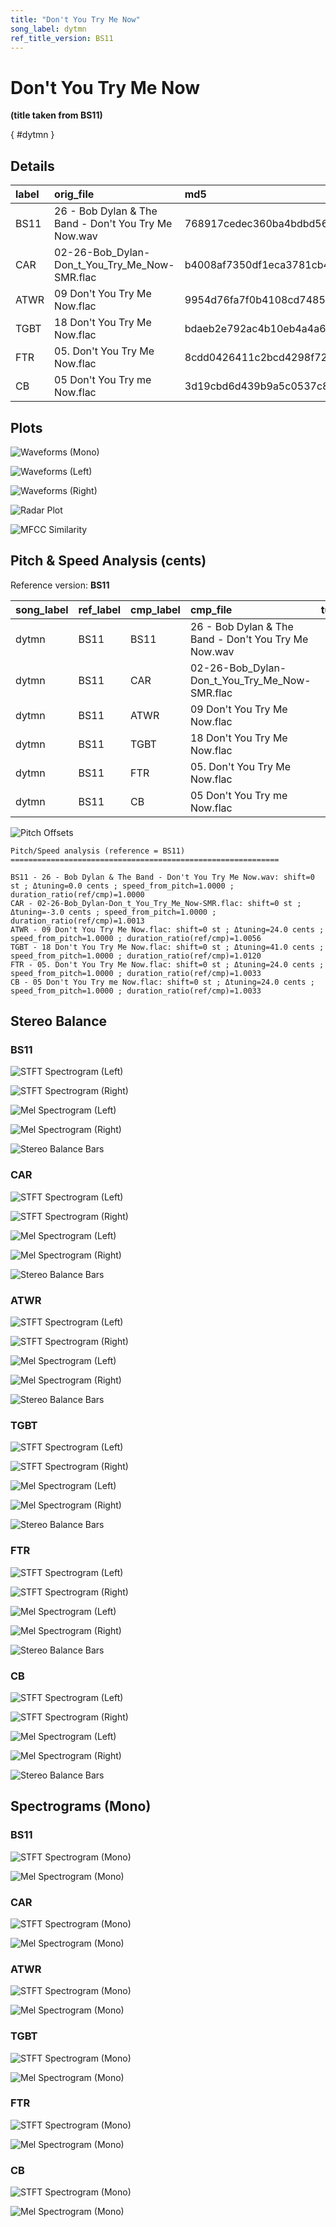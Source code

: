 ```yaml
---
title: "Don't You Try Me Now"
song_label: dytmn
ref_title_version: BS11
---
```


# Don't You Try Me Now

**(title taken from BS11)**

[](){ #dytmn }

## Details

| label   | orig_file                                            | md5                              |   disc |   track |   duration_sec | duration_fmt   |   loudness |   loudness_left |   loudness_right |   loudness_balance |       rms |   rms_left |   rms_right |   rms_balance |   lr_corr |   spectral_centroid |
|:--------|:-----------------------------------------------------|:---------------------------------|-------:|--------:|---------------:|:---------------|-----------:|----------------:|-----------------:|-------------------:|----------:|-----------:|------------:|--------------:|----------:|--------------------:|
| BS11    | 26 - Bob Dylan & The Band - Don't You Try Me Now.wav | 768917cedec360ba4bdbd56ce105d43f |      2 |      26 |        191.84  | 03:11:840      |   -18.1612 |        -18.1494 |         -17.8153 |          -0.334085 | 0.119551  |  0.122524  |   0.121227  |    0.00129693 |  0.918139 |             1467.12 |
| CAR     | 02-26-Bob_Dylan-Don_t_You_Try_Me_Now-SMR.flac        | b4008af7350df1eca3781cb4d016e216 |      2 |      26 |        191.599 | 03:11:599      |   -18.1616 |        -18.1476 |         -17.8136 |          -0.333993 | 0.119693  |  0.12267   |   0.121372  |    0.00129853 |  0.918137 |             1450.51 |
| ATWR    | 09 Don't You Try Me Now.flac                         | 9954d76fa7f0b4108cd74856c071a44e |      1 |       9 |        190.773 | 03:10:773      |   -19.7364 |        -18.092  |         -16.7944 |          -1.2976   | 0.098349  |  0.116302  |   0.136674  |   -0.0203721  |  0.194121 |             1184.96 |
| TGBT    | 18 Don't You Try Me Now.flac                         | bdaeb2e792ac4b10eb4a4a620742e4a9 |      1 |      18 |        189.573 | 03:09:573      |   -22.7821 |        -19.6454 |         -21.3206 |           1.6752   | 0.0696079 |  0.0980148 |   0.0822366 |    0.0157782  |  0.166358 |             1246.57 |
| FTR     | 05. Don't You Try Me Now.flac                        | 8cdd0426411c2bcd4298f727fb307b17 |      1 |       5 |        191.213 | 03:11:213      |   -20.3166 |        -18.6842 |         -17.3697 |          -1.31451  | 0.0918466 |  0.108543  |   0.127675  |   -0.0191322  |  0.194525 |             1268.42 |
| CB      | 05 Don't You Try me Now.flac                         | 3d19cbd6d439b9a5c0537c8c41a483b8 |      1 |       5 |        191.213 | 03:11:213      |   -20.3101 |        -18.6802 |         -17.3719 |          -1.30838  | 0.0918402 |  0.108532  |   0.127668  |   -0.019136   |  0.19453  |             1269.45 |

## Plots
![Waveforms (Mono)](dytmn-waveforms_Mono.png)

![Waveforms (Left)](dytmn-waveforms_L.png)

![Waveforms (Right)](dytmn-waveforms_R.png)

![Radar Plot](dytmn-radar_plot.png)

![MFCC Similarity](dytmn-similarity_matrix.png)

## Pitch & Speed Analysis (cents)

Reference version: **BS11**

| song_label   | ref_label   | cmp_label   | cmp_file                                             |   tuning_cents_cmp |   tuning_cents_ref |   delta_tuning_cents |   semitone_shift_vs_ref |   chroma_similarity |   speed_factor_from_pitch |   duration_ratio_ref_over_cmp |
|:-------------|:------------|:------------|:-----------------------------------------------------|-------------------:|-------------------:|---------------------:|------------------------:|--------------------:|--------------------------:|------------------------------:|
| dytmn        | BS11        | BS11        | 26 - Bob Dylan & The Band - Don't You Try Me Now.wav |                -22 |                -22 |                    0 |                       0 |            1        |                         1 |                       1       |
| dytmn        | BS11        | CAR         | 02-26-Bob_Dylan-Don_t_You_Try_Me_Now-SMR.flac        |                -25 |                -22 |                   -3 |                       0 |            0.999823 |                         1 |                       1.00126 |
| dytmn        | BS11        | ATWR        | 09 Don't You Try Me Now.flac                         |                  2 |                -22 |                   24 |                       0 |            0.995949 |                         1 |                       1.00559 |
| dytmn        | BS11        | TGBT        | 18 Don't You Try Me Now.flac                         |                 19 |                -22 |                   41 |                       0 |            0.994666 |                         1 |                       1.01196 |
| dytmn        | BS11        | FTR         | 05. Don't You Try Me Now.flac                        |                  2 |                -22 |                   24 |                       0 |            0.995669 |                         1 |                       1.00328 |
| dytmn        | BS11        | CB          | 05 Don't You Try me Now.flac                         |                  2 |                -22 |                   24 |                       0 |            0.995257 |                         1 |                       1.00328 |

![Pitch Offsets](dytmn-pitch_offsets.png)

````text
Pitch/Speed analysis (reference = BS11)
============================================================

BS11 - 26 - Bob Dylan & The Band - Don't You Try Me Now.wav: shift=0 st ; Δtuning=0.0 cents ; speed_from_pitch=1.0000 ; duration_ratio(ref/cmp)=1.0000
CAR - 02-26-Bob_Dylan-Don_t_You_Try_Me_Now-SMR.flac: shift=0 st ; Δtuning=-3.0 cents ; speed_from_pitch=1.0000 ; duration_ratio(ref/cmp)=1.0013
ATWR - 09 Don't You Try Me Now.flac: shift=0 st ; Δtuning=24.0 cents ; speed_from_pitch=1.0000 ; duration_ratio(ref/cmp)=1.0056
TGBT - 18 Don't You Try Me Now.flac: shift=0 st ; Δtuning=41.0 cents ; speed_from_pitch=1.0000 ; duration_ratio(ref/cmp)=1.0120
FTR - 05. Don't You Try Me Now.flac: shift=0 st ; Δtuning=24.0 cents ; speed_from_pitch=1.0000 ; duration_ratio(ref/cmp)=1.0033
CB - 05 Don't You Try me Now.flac: shift=0 st ; Δtuning=24.0 cents ; speed_from_pitch=1.0000 ; duration_ratio(ref/cmp)=1.0033

````

## Stereo Balance

### BS11

![STFT Spectrogram (Left)](dytmn-BS11_spectrogram_L.png)

![STFT Spectrogram (Right)](dytmn-BS11_spectrogram_R.png)

![Mel Spectrogram (Left)](dytmn-BS11_melspec_L.png)

![Mel Spectrogram (Right)](dytmn-BS11_melspec_R.png)

![Stereo Balance Bars](dytmn-BS11_balance.png)

### CAR

![STFT Spectrogram (Left)](dytmn-CAR_spectrogram_L.png)

![STFT Spectrogram (Right)](dytmn-CAR_spectrogram_R.png)

![Mel Spectrogram (Left)](dytmn-CAR_melspec_L.png)

![Mel Spectrogram (Right)](dytmn-CAR_melspec_R.png)

![Stereo Balance Bars](dytmn-CAR_balance.png)

### ATWR

![STFT Spectrogram (Left)](dytmn-ATWR_spectrogram_L.png)

![STFT Spectrogram (Right)](dytmn-ATWR_spectrogram_R.png)

![Mel Spectrogram (Left)](dytmn-ATWR_melspec_L.png)

![Mel Spectrogram (Right)](dytmn-ATWR_melspec_R.png)

![Stereo Balance Bars](dytmn-ATWR_balance.png)

### TGBT

![STFT Spectrogram (Left)](dytmn-TGBT_spectrogram_L.png)

![STFT Spectrogram (Right)](dytmn-TGBT_spectrogram_R.png)

![Mel Spectrogram (Left)](dytmn-TGBT_melspec_L.png)

![Mel Spectrogram (Right)](dytmn-TGBT_melspec_R.png)

![Stereo Balance Bars](dytmn-TGBT_balance.png)

### FTR

![STFT Spectrogram (Left)](dytmn-FTR_spectrogram_L.png)

![STFT Spectrogram (Right)](dytmn-FTR_spectrogram_R.png)

![Mel Spectrogram (Left)](dytmn-FTR_melspec_L.png)

![Mel Spectrogram (Right)](dytmn-FTR_melspec_R.png)

![Stereo Balance Bars](dytmn-FTR_balance.png)

### CB

![STFT Spectrogram (Left)](dytmn-CB_spectrogram_L.png)

![STFT Spectrogram (Right)](dytmn-CB_spectrogram_R.png)

![Mel Spectrogram (Left)](dytmn-CB_melspec_L.png)

![Mel Spectrogram (Right)](dytmn-CB_melspec_R.png)

![Stereo Balance Bars](dytmn-CB_balance.png)

## Spectrograms (Mono)

### BS11

![STFT Spectrogram (Mono)](dytmn-BS11_spectrogram_Mono.png)

![Mel Spectrogram (Mono)](dytmn-BS11_melspec_Mono.png)

### CAR

![STFT Spectrogram (Mono)](dytmn-CAR_spectrogram_Mono.png)

![Mel Spectrogram (Mono)](dytmn-CAR_melspec_Mono.png)

### ATWR

![STFT Spectrogram (Mono)](dytmn-ATWR_spectrogram_Mono.png)

![Mel Spectrogram (Mono)](dytmn-ATWR_melspec_Mono.png)

### TGBT

![STFT Spectrogram (Mono)](dytmn-TGBT_spectrogram_Mono.png)

![Mel Spectrogram (Mono)](dytmn-TGBT_melspec_Mono.png)

### FTR

![STFT Spectrogram (Mono)](dytmn-FTR_spectrogram_Mono.png)

![Mel Spectrogram (Mono)](dytmn-FTR_melspec_Mono.png)

### CB

![STFT Spectrogram (Mono)](dytmn-CB_spectrogram_Mono.png)

![Mel Spectrogram (Mono)](dytmn-CB_melspec_Mono.png)

